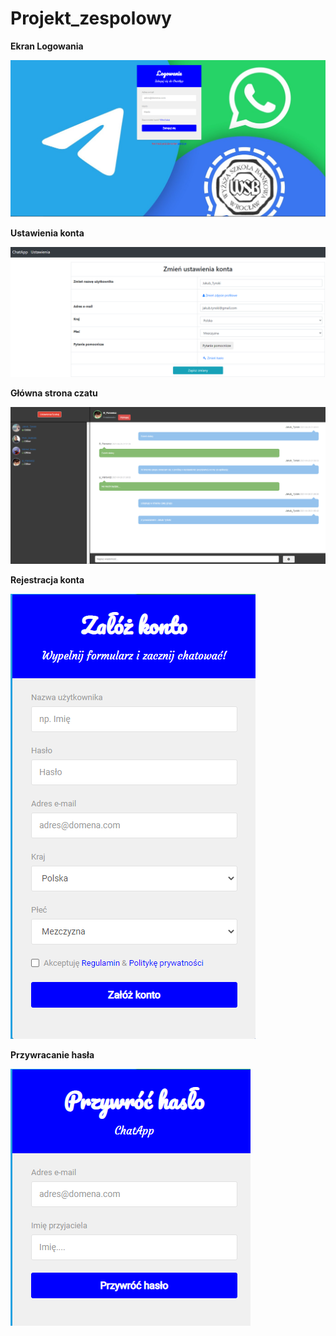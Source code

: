 # Projekt_zespolowy
<b> Ekran Logowania </b>

![alt text](https://github.com/JakubTynski/Projekt_zespolowy/blob/main/images/1.png?raw=true)

<b> Ustawienia konta </b>

![alt text](https://github.com/JakubTynski/Projekt_zespolowy/blob/main/images/2.png?raw=true)

<b> Główna strona czatu </b>

![alt text](https://github.com/JakubTynski/Projekt_zespolowy/blob/main/images/5.png?raw=true)

<b> Rejestracja konta </b>

![alt text](https://github.com/JakubTynski/Projekt_zespolowy/blob/main/images/3.png?raw=true)

<b> Przywracanie hasła </b>

![alt text](https://github.com/JakubTynski/Projekt_zespolowy/blob/main/images/4.png?raw=true)



